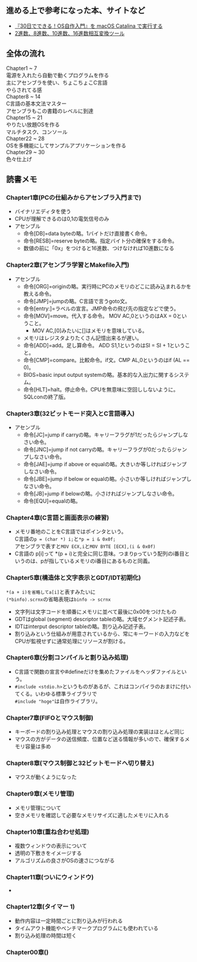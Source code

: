 ## 進める上で参考になった本、サイトなど
- [『30日でできる！OS自作入門』を macOS Catalina で実行する](https://qiita.com/noanoa07/items/8828c37c2e286522c7ee)
- [2進数、8進数、10進数、16進数相互変換ツール](https://hogehoge.tk/tool/number.html)

## 全体の流れ
Chapter1 ~ 7  
電源を入れたら自動で動くプログラムを作る  
主にアセンブラを使い、ちょこちょこC言語  
やらされてる感  
Chapter8 ~ 14  
C言語の基本文法マスター  
アセンブラもこの書籍のレベルに到達  
Chapter15 ~ 21  
やりたい放題OSを作る  
マルチタスク、コンソール  
Chapter22 ~ 28  
OSを多機能にしてサンプルアプリケーションを作る  
Chapter29 ~ 30  
色々仕上げ  

## 読書メモ
### Chapter1章(PCの仕組みからアセンブラ入門まで)
- バイナリエディタを使う
- CPUが理解できるのは0,1の電気信号のみ
- アセンブル
    - 命令[DB]=data byteの略。1バイトだけ直接書く命令。
    - 命令[RESB]=reserve byteの略。指定バイト分の確保をする命令。
    - 数値の前に「0x」をつけると16進数、つけなければ10進数になる
### Chapter2章(アセンブラ学習とMakefile入門)
- アセンブル
    - 命令[ORG]=originの略。実行時にPCのメモリのどこに読み込まれるかを教える命令。
    - 命令[JMP]=jumpの略。C言語で言うgoto文。
    - 命令[entry:]=ラベルの宣言。JMP命令の飛び先の指定などで使う。
    - 命令[MOV]=move。代入する命令。 MOV AC,0というのはAX = 0ということ。
        - MOV AC,[0]みたいに[]はメモリを意味している。
    - メモリはレジスタよりたくさん記憶出来るが遅い。
    - 命令[ADD]=add。足し算命令。 ADD S1,1というのはSI = SI + 1ということ。
    - 命令[CMP]=compare。比較命令。if文。CMP AL,0というのはif (AL == 0)。
    - BIOS=basic input output systemの略。基本的な入出力に関するシステム。
    - 命令[HLT]=halt。停止命令。CPUを無意味に空回ししないように。SQLconの終了版。
### Chapter3章(32ビットモード突入とC言語導入)
- アセンブル
    - 命令[JC]=jump if carryの略。キャリーフラグが1だったらジャンプしなさい命令。
    - 命令[JNC]=jump if not carryの略。キャリーフラグが0だったらジャンプしなさい命令。
    - 命令[JAE]=jump if above or equalの略。大きいか等しければジャンプしなさい命令。
    - 命令[JBE]=jump if below or equalの略。小さいか等しければジャンプしなさい命令。
    - 命令[JB]=jump if belowの略。小さければジャンプしなさい命令。
    - 命令[EQU]=equalの略。
### Chapter4章(C言語と画面表示の練習)
- メモリ番地のことをC言語ではポインタという。  
C言語の```p = (char *) i;```と```*p = i & 0x0f;```  
アセンブラで表すと```MOV ECX,i```と```MOV BYTE [ECX],(i & 0x0f)```
- C言語の p[i]って *(p + i)と完全に同じ意味。つまりpっていう配列のi番目というのは、pが指しているメモリのi番目にあるものと同義。
### Chapter5章(構造体と文字表示とGDT/IDT初期化)
```*(a + i)を省略してa[i]```と表すみたいに  
```(*binfo).scrnx```の省略表現は```binfo -> scrnx```
- 文字列は文字コードを順番にメモリに並べて最後に0x00をつけたもの
- GDTはglobal (segment) descriptor tableの略。大域セグメント記述子表。
- IDTはinterput descriptor tableの略。割り込み記述子表。
- 割り込みという仕組みが用意されているから、常にキーワードの入力などをCPUが監視せずに通常処理にリソースが割ける。
### Chapter6章(分割コンパイルと割り込み処理)
- C言語で関数の宣言や#defineだけを集めたファイルをヘッダファイルという。
- ```#include <stdio.h>```というものがあるが、これはコンパイラのおまけに付いてくる。いわゆる標準ライブラリで  
```#include "hoge"```は自作ライブラリ。
### Chapter7章(FIFOとマウス制御)
- キーボードの割り込み処理とマウスの割り込み処理の実装はほとんど同じ
- マウスの方がデータの送信頻度、位置など送る情報が多いので、確保するメモリ容量は多め
### Chapter8章(マウス制御と32ビットモードへ切り替え)
- マウスが動くようになった
### Chapter9章(メモリ管理)
- メモリ管理について
- 空きメモリを確認して必要なメモリサイズに適したメモリに入れる
### Chapter10章(重ね合わせ処理)
- 複数ウィンドウの表示について
- 透明の下敷きをイメージする
- アルゴリズムの良さがOSの速さにつながる
### Chapter11章(ついにウィンドウ)
- 
### Chapter12章(タイマー 1)
- 動作内容は一定時間ごとに割り込みが行われる
- タイムアウト機能やベンチマークプログラムにも使われている
- 割り込み処理の時間は短く
### Chapter00章()
